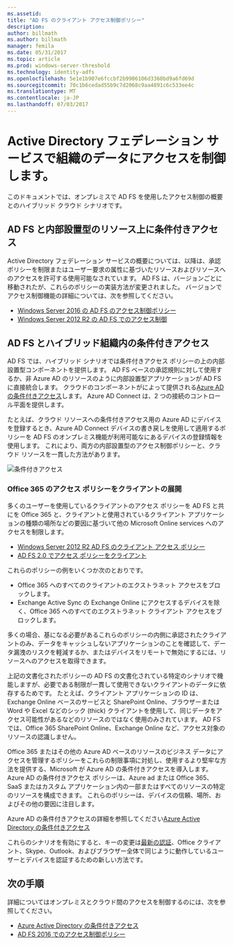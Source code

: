```yaml
---
ms.assetid: 
title: "AD FS のクライアント アクセス制御ポリシー"
description: 
author: billmath
ms.author: billmath
manager: femila
ms.date: 05/31/2017
ms.topic: article
ms.prod: windows-server-threshold
ms.technology: identity-adfs
ms.openlocfilehash: 5e1e1b907e6fccbf2b9906106d3360bd9a6fd69d
ms.sourcegitcommit: 70c1b6cedad55b9c7d2068c9aa4891c6c533ee4c
ms.translationtype: MT
ms.contentlocale: ja-JP
ms.lasthandoff: 07/03/2017
---
```

# <a name="controlling-access-to-organizational-data-with-active-directory-federation-services"></a>Active Directory フェデレーション サービスで組織のデータにアクセスを制御します。

このドキュメントでは、オンプレミスで AD FS を使用したアクセス制御の概要とのハイブリッド クラウド シナリオです。  

## <a name="ad-fs-and-conditional-access-to-on-premises-resources"></a>AD FS と内部設置型のリソース上に条件付きアクセス 
Active Directory フェデレーション サービスの概要については、以降は、承認ポリシーを制限またはユーザー要求の属性に基づいたリソースおよびリソースへのアクセスを許可する使用可能なされています。  AD FS は、バージョンごとに移動されたが、これらのポリシーの実装方法が変更されました。  バージョンでアクセス制御機能の詳細については、次を参照してください。
- [Windows Server 2016 の AD FS のアクセス制御ポリシー](Access-Control-Policies-in-AD-FS.md)
- [Windows Server 2012 R2 の AD FS でのアクセス制御](Manage-Risk-with-Conditional-Access-Control.md)


## <a name="ad-fs-and-conditional-access-in-a-hybrid-organization"></a>AD FS とハイブリッド組織内の条件付きアクセス  

AD FS では、ハイブリッド シナリオでは条件付きアクセス ポリシーの上の内部設置型コンポーネントを提供します。 AD FS ベースの承認規則に対して使用するか、非 Azure AD のリソースのように内部設置型アプリケーションが AD FS に直接統合します。  クラウドのコンポーネントがによって提供される[Azure AD の条件付きアクセス](https://docs.microsoft.com/en-us/azure/active-directory/active-directory-conditional-access)します。  Azure AD Connect は、2 つの接続のコントロール平面を提供します。

たとえば、クラウド リソースへの条件付きアクセス用の Azure AD にデバイスを登録するとき、Azure AD Connect デバイスの書き戻しを使用して適用するポリシーを AD FS のオンプレミス機能が利用可能なにあるデバイスの登録情報を使用します。  これにより、両方の内部設置型のアクセス制御ポリシーと、クラウド リソースを一貫した方法があります。  

![条件付きアクセス](../deployment/media/Plan-Device-based-Conditional-Access-on-Premises/ADFS_ITPRO4.png)  


### <a name="the-evolution-of-client-access-policies-for-office-365"></a>Office 365 のアクセス ポリシーをクライアントの展開
多くのユーザーを使用しているクライアントのアクセス ポリシーを AD FS と共にを Office 365 と、クライアントと使用されているクライアント アプリケーションの種類の場所などの要因に基づいて他の Microsoft Online services へのアクセスを制限します。  
- [Windows Server 2012 R2 AD FS のクライアント アクセス ポリシー](Access-Control-Policies-W2K12.md)
- [AD FS 2.0 でアクセス ポリシーをクライアント](Access-Control-Policies-in-AD-FS-2.md)

これらのポリシーの例をいくつか次のとおりです。
- Office 365 へのすべてのクライアントのエクストラネット アクセスをブロックします。
- Exchange Active Sync の Exchange Online にアクセスするデバイスを除く、Office 365 へのすべてのエクストラネット クライアント アクセスをブロックします。

多くの場合、基になる必要があるこれらのポリシーの内側に承認されたクライアントのみ、データをキャッシュしないアプリケーションのことを確認して、データ漏洩のリスクを軽減するか、またはデバイスをリモートで無効にするには、リソースへのアクセスを取得できます。

上記の文書化されたポリシーの AD FS の文書化されている特定のシナリオで機能しますが、必要である制限が一貫して使用できないクライアントのデータに依存するためです。  たとえば、クライアント アプリケーションの ID は、Exchange Online ベースのサービスと SharePoint Online、ブラウザーまたは Word や Excel などのシック (thick) クライアントを使用して、同じデータをアクセス可能性があるなどのリソースのではなく使用のみされています。  AD FS では、Office 365 SharePoint Online、Exchange Online など、アクセス対象のリソースの認識しません。

Office 365 またはその他の Azure AD ベースのリソースのビジネス データにアクセスを管理するポリシーをこれらの制限事項に対処し、使用するより堅牢な方法を提供する、Microsoft が Azure AD の条件付きアクセスを導入します。  Azure AD の条件付きアクセス ポリシーは、Azure ad または Office 365、SaaS またはカスタム アプリケーション内の一部またはすべてのリソースの特定のリソースを構成できます。  これらのポリシーは、デバイスの信頼、場所、およびその他の要因に注目します。

Azure AD の条件付きアクセスの詳細を参照してください[Azure Active Directory の条件付きアクセス](https://docs.microsoft.com/en-us/azure/active-directory/active-directory-conditional-access)

これらのシナリオを有効にすると、キーの変更は[最新の認証](https://blogs.office.com/2015/11/19/updated-office-365-modern-authentication-public-preview/)、Office クライアント、Skype、Outlook、およびブラウザー全体で同じように動作しているユーザーとデバイスを認証するための新しい方法です。

## <a name="next-steps"></a>次の手順
詳細についてはオンプレミスとクラウド間のアクセスを制御するのには、次を参照してください。

- [Azure Active Directory の条件付きアクセス](https://docs.microsoft.com/en-us/azure/active-directory/active-directory-conditional-access)
- [AD FS 2016 でのアクセス制御ポリシー](Access-Control-Policies-in-AD-FS.md)

